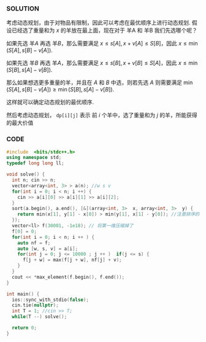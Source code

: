 ### SOLUTION

考虑动态规划，由于对物品有限制，因此可以考虑在最优顺序上进行动态规划.
假设已经选了重量和为 $x$ 的羊放在最上面，现在对于 羊A 和 羊B 我们先选哪个呢？

如果先选 羊$A$ 再选 羊$B$，那么需要满足 $x \le s[A], x + v[A] \le S[B]$，因此 $x \le \min(S[A], s[B] - v[A])$.

如果先选 羊$B$ 再选 羊$A$，那么需要满足 $x \le s[B], x + v[B] \le S[A]$，因此 $x \le \min(S[B], s[A] - v[B])$.

那么如果想选更多重量的羊，并且在 $A$ 和 $B$ 中选，则若先选 $A$ 则需要满足 $\min(S[A], s[B] - v[A]) \ge \min(S[B], s[A] - v[B])$.

这样就可以确定动态规划的最优顺序.

然后考虑动态规划， `dp[i][j]` 表示 前 $i$ 个羊中，选了重量和为 $j$ 的羊，所能获得的最大价值

### CODE

```cpp
#include  <bits/stdc++.h>
using namespace std;
typedef long long ll;

void solve() {
  int n; cin >> n;
  vector<array<int, 3> > a(n); //w s v
  for(int i = 0; i < n; i ++) {
    cin >> a[i][0] >> a[i][1] >> a[i][2];
  }  
  sort(a.begin(), a.end(), [&](array<int, 3>  x, array<int, 3>  y) {
    return min(x[1], y[1] - x[0]) > min(y[1], x[1] - y[0]); //注意排序的时候不能带 = 号，会影响偏序关系
  });
  vector<ll> f(30001, -1e18); // 将第一维压缩掉了
  f[0] = 0; 
  for(int i = 0; i < n; i ++ ) {
    auto nf = f; 
    auto [w, s, v] = a[i];
    for(int j = 0; j <= 10000 ; j ++ )  if(j <= s) {
      f[j + w] = max(f[j + w], nf[j] + v);
    }
  }
  cout << *max_element(f.begin(), f.end());
}

int main() {
  ios::sync_with_stdio(false);
  cin.tie(nullptr);
  int T = 1; //cin >> T;
  while(T --) solve();

  return 0;
}
```

